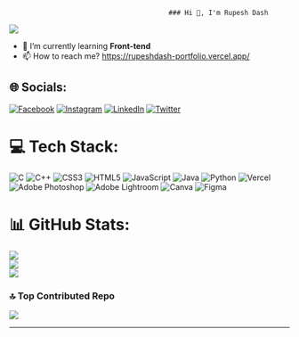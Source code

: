 

                                            ### Hi 👋, I'm Rupesh Dash
                  
                           
[![](https://visitcount.itsvg.in/api?id=rupeshdash009&icon=5&color=12)](https://visitcount.itsvg.in)
- 🌱 I’m currently learning **Front-tend**
- 📫 How to reach me?
  https://rupeshdash-portfolio.vercel.app/



## 🌐 Socials:
[![Facebook](https://img.shields.io/badge/Facebook-%231877F2.svg?logo=Facebook&logoColor=white)](https://facebook.com/https://www.facebook.com/profile.php?id=100084740914005) [![Instagram](https://img.shields.io/badge/Instagram-%23E4405F.svg?logo=Instagram&logoColor=white)](https://instagram.com/https://www.instagram.com/rupesh__dash/) [![LinkedIn](https://img.shields.io/badge/LinkedIn-%230077B5.svg?logo=linkedin&logoColor=white)](https://linkedin.com/in/https://www.linkedin.com/in/rupesh-dash-63288228b/) [![Twitter](https://img.shields.io/badge/Twitter-%231DA1F2.svg?logo=Twitter&logoColor=white)](https://twitter.com/https://twitter.com/rupeshdash07) 

# 💻 Tech Stack:
![C](https://img.shields.io/badge/c-%2300599C.svg?style=for-the-badge&logo=c&logoColor=white) ![C++](https://img.shields.io/badge/c++-%2300599C.svg?style=for-the-badge&logo=c%2B%2B&logoColor=white) ![CSS3](https://img.shields.io/badge/css3-%231572B6.svg?style=for-the-badge&logo=css3&logoColor=white) ![HTML5](https://img.shields.io/badge/html5-%23E34F26.svg?style=for-the-badge&logo=html5&logoColor=white) ![JavaScript](https://img.shields.io/badge/javascript-%23323330.svg?style=for-the-badge&logo=javascript&logoColor=%23F7DF1E) ![Java](https://img.shields.io/badge/java-%23ED8B00.svg?style=for-the-badge&logo=java&logoColor=white) ![Python](https://img.shields.io/badge/python-3670A0?style=for-the-badge&logo=python&logoColor=ffdd54) ![Vercel](https://img.shields.io/badge/vercel-%23000000.svg?style=for-the-badge&logo=vercel&logoColor=white) ![Adobe Photoshop](https://img.shields.io/badge/adobephotoshop-%2331A8FF.svg?style=for-the-badge&logo=adobephotoshop&logoColor=white) ![Adobe Lightroom](https://img.shields.io/badge/Adobe%20Lightroom-31A8FF.svg?style=for-the-badge&logo=Adobe%20Lightroom&logoColor=white) ![Canva](https://img.shields.io/badge/Canva-%2300C4CC.svg?style=for-the-badge&logo=Canva&logoColor=white) 	![Figma](https://img.shields.io/badge/figma-%23F24E1E.svg?style=for-the-badge&logo=figma&logoColor=white)
# 📊 GitHub Stats:
![](https://github-readme-stats.vercel.app/api?username=rupeshdash009&theme=city_light&hide_border=false&include_all_commits=false&count_private=false)<br/>
![](https://github-readme-streak-stats.herokuapp.com/?user=rupeshdash009&theme=city_light&hide_border=false)<br/>
![](https://github-readme-stats.vercel.app/api/top-langs/?username=rupeshdash009&theme=city_light&hide_border=false&include_all_commits=false&count_private=false&layout=compact)

### 🔝 Top Contributed Repo
![](https://github-contributor-stats.vercel.app/api?username=rupeshdash009&limit=5&theme=dark_dimmed&combine_all_yearly_contributions=true)

---

<!-- Proudly created with GPRM ( https://gprm.itsvg.in ) -->
